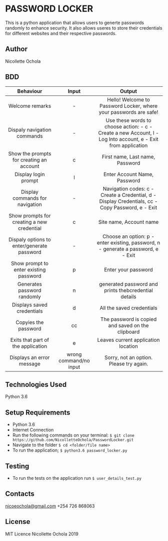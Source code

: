 # PASSWORD LOCKER
This is a python application that allows users to generte passwords randomly to enhance security. It also allows useres to store their credentials for different websites and their respective passwords.

## Author
Nicollette Ochola

## BDD
| Behaviour     |  Input          | Output        |
| :-----------: |:---------------:| :-----------: |
|Welcome remarks|-| Hello! Welcome to Password Locker, where your passwords are safe!|
|Dispaly navigation commands|-|   Use these words to choose action:  - c - Create a new Account,  l - Log Into account,  e - Exit from application|
|Show the prompts for creating an account|c|First name, Last name, Password|
|Display login prompt|l|Enter Account Name, Password|
|Display commands for navigation|-|Navigation codes: c - Create a Credential,  d - Display Credentials,  cc - Copy Password,  e - Exit|
|Show prompts for creating a new credential|c|Site name, Account name|
|Dispaly options to enter/generate password|-|Choose an option: p - enter existing, password,  n - generate a password,  e - Exit|
|Show prompt to enter existing password|p|Enter your password|
|Generates password randomly|n|generated password and prints thebcredential details|
|Displays saved credentials|d|All the saved credentials|
|Copyies the password|cc|The password is copied and saved on the clipboard|
|Exits that part of the application|e|Leaves current application location|
|Displays an error message|wrong command/no input|Sorry, not an option. Please try again.|

## Technologies Used
Python 3.6
## Setup Requirements
- Python 3.6
- Internet Connection
- Run the following commands on your terminal:
`$ git clone https://github.com/NicolletteOchola/PasswordLocker.git`
- Navigate to the folder
 `$ cd <folder/file name>`
- To run the application;
 `$ python3.6 password_locker.py`

## Testing
- To run the tests on the application run `$ user_details_test.py`


## Contacts
nicoeochola@gmail.com
+254 726 868063

## License
MIT Licence Nicollette Ochola 2019